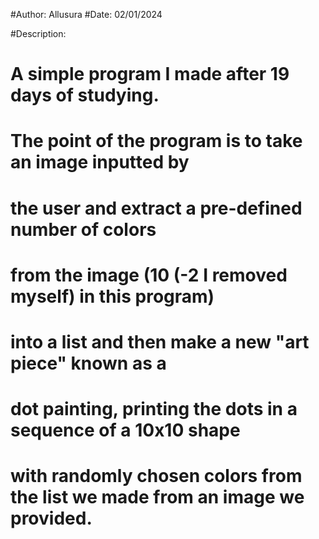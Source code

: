 #Author: Allusura
#Date: 02/01/2024

#Description:
# A simple program I made after 19 days of studying.

# The point of the program is to take an image inputted by
# the user and extract a pre-defined number of colors
# from the image (10 (-2 I removed myself) in this program)
# into a list and then make a new "art piece" known as a
# dot painting, printing the dots in a sequence of a 10x10 shape
# with randomly chosen colors from the list we made from an image we provided.
